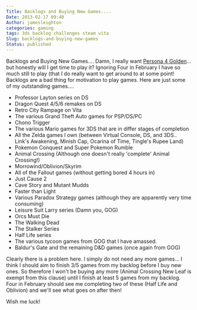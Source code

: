 ```yaml
---
Title: Backlogs and Buying New Games....
Date: 2013-02-17 09:40
Author: jamesleighton
categories: gaming
tags: 3ds backlog challenges steam vita
Slug: backlogs-and-buying-new-games
Status: published
---
```


Backlogs and Buying New Games....  Damn, I really want [Persona 4 Golden](http://www.amazon.co.uk/gp/product/B009RH725S/ref=as_li_ss_tl?ie=UTF8&camp=1634&creative=19450&creativeASIN=B009RH725S&linkCode=as2&tag=trrxf-21)... but honestly will I get time to play it? Ignoring Four in February I have so much still to play (that I do really want to get around to at some point! Backlogs are a bad thing for motivation to play games. Here are just some of my outstanding games....  
* Professor Layton series on DS  
* Dragon Quest 4/5/6 remakes on DS  
* Retro City Rampage on Vita  
* The various Grand Theft Auto games for PSP/DS/PC  
* Chono Trigger  
* The various Mario games for 3DS that are in differ stages of completion  
* All the Zelda games I own (between Virtual Console, DS, and 3DS.. Link's Awakening, Minish Cap, Ocarina of Time, Tingle's Rupee Land)  
* Pokemon Conquest and Super Pokemon Rumble  
* Animal Crossing (Although one doesn't really 'complete' Animal Crossing!)  
* Morrowind/Oblivion/Skyrim  
* All of the Fallout games (without getting bored 4 hours in)  
* Just Cause 2  
* Cave Story and Mutant Mudds  
* Faster than Light  
* Various Paradox Strategy games (although they are apparently very time consuming)  
* Leisure Suit Larry series (Damn you, GOG)  
* Orcs Must Die  
* The Walking Dead  
* The Stalker Series  
* Half Life series  
* The various tycoon games from GOG that I have amassed.  
* Baldur's Gate and the remaining D&D games (once again from GOG)

Clearly there is a problem here. I simply do not need any more games... I think I should aim to finish 3/5 games from my backlog before I buy new ones. So therefore I won't be buying any more (Animal Crossing New Leaf is exempt from this clause) until I finish at least 5 games from my backlog. Four in February should see me completing two of these (Half Life and Oblivion) and we'll see what goes on after then!

Wish me luck!
